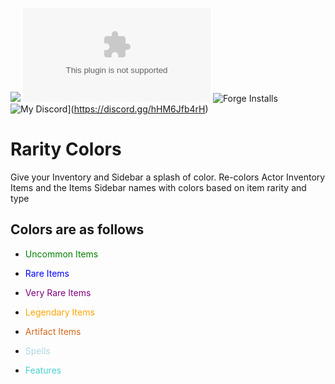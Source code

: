 ![](https://img.shields.io/badge/Foundry-v0.8.6-informational)
![Latest Release Download Count](https://img.shields.io/github/downloads/kandashi/rarity-colors/latest/module.zip)
![Forge Installs](https://img.shields.io/badge/dynamic/json?label=Forge%20Installs&query=package.installs&suffix=%25&url=https%3A%2F%2Fforge-vtt.com%2Fapi%2Fbazaar%2Fpackage%2Frarity-colors&colorB=4aa94a)
![My Discord](https://img.shields.io/badge/-Discord-%23#48D1CC)](https://discord.gg/hHM6Jfb4rH)

# Rarity Colors

Give your Inventory and Sidebar a splash of color. Re-colors Actor Inventory Items and the Items Sidebar names with colors based on item rarity and type

## Colors are as follows

- <span style="color:green">Uncommon Items</span>

- <span style="color:Blue">Rare Items</span>

- <span style="color:purple">Very Rare Items</span>

- <span style="color:orange">Legendary Items</span>

- <span style="color:chocolate">Artifact Items</span>

- <span style="color:lightblue">Spells</span>

- <span style="color:mediumturquoise">Features</span>
